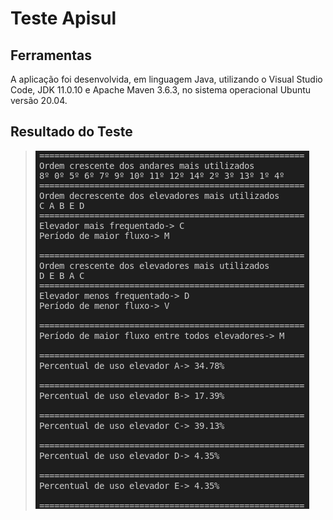 
# Teste Apisul
## Ferramentas
A aplicação foi desenvolvida, em linguagem Java, utilizando o Visual Studio Code, JDK 11.0.10 e Apache Maven 3.6.3, no sistema operacional Ubuntu versão 20.04.

## Resultado do Teste
>![alt text](https://github.com/Eduardo-Lenuzza/teste-apisul/blob/master/TesteApisul/ResultadoTeste.png?raw=true)
